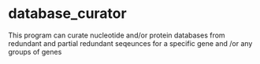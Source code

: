 # database_curator
This program can curate nucleotide and/or protein databases from redundant and partial redundant seqeunces for a specific gene and /or any groups of genes
